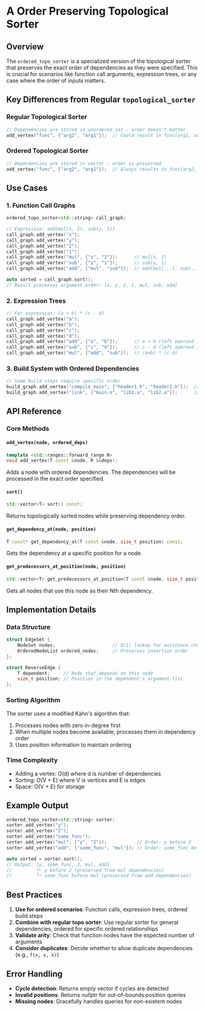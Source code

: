 # A Order Preserving Topological Sorter

## Overview

The `ordered_topo_sorter` is a specialized version of the topological sorter that preserves the exact order of dependencies as they were specified. This is crucial for scenarios like function call arguments, expression trees, or any case where the order of inputs matters.

## Key Differences from Regular `topological_sorter`

### Regular Topological Sorter

```cpp
// Dependencies are stored in unordered_set - order doesn't matter
add_vertex("func", {"arg2", "arg1"});  // Could result in func(arg1, arg2) or func(arg2, arg1)
```

### Ordered Topological Sorter

```cpp
// Dependencies are stored in vector - order is preserved
add_vertex("func", {"arg2", "arg1"});  // Always results in func(arg2, arg1)
```

## Use Cases

### 1. Function Call Graphs

```cpp
ordered_topo_sorter<std::string> call_graph;

// Expression: add(mul(x, 2), sub(y, 1))
call_graph.add_vertex("x");
call_graph.add_vertex("y");
call_graph.add_vertex("2");
call_graph.add_vertex("1");
call_graph.add_vertex("mul", {"x", "2"});      // mul(x, 2)
call_graph.add_vertex("sub", {"y", "1"});      // sub(y, 1)
call_graph.add_vertex("add", {"mul", "sub"});  // add(mul(...), sub(...))

auto sorted = call_graph.sort();
// Result preserves argument order: [x, y, 2, 1, mul, sub, add]
```

### 2. Expression Trees

```cpp
// For expression: (a + b) * (c - d)
call_graph.add_vertex("a");
call_graph.add_vertex("b");
call_graph.add_vertex("c");
call_graph.add_vertex("d");
call_graph.add_vertex("add", {"a", "b"});      // a + b (left operand first)
call_graph.add_vertex("sub", {"c", "d"});      // c - d (left operand first)
call_graph.add_vertex("mul", {"add", "sub"});  // (a+b) * (c-d)
```

### 3. Build System with Ordered Dependencies

```cpp
// Some build steps require specific order
build_graph.add_vertex("compile_main", {"header1.h", "header2.h"});  // Order matters for includes
build_graph.add_vertex("link", {"main.o", "lib1.a", "lib2.a"});      // Link order matters
```

## API Reference

### Core Methods

#### `add_vertex(node, ordered_deps)`

```cpp
template <std::ranges::forward_range R>
void add_vertex(T const &node, R &&deps);
```

Adds a node with ordered dependencies. The dependencies will be processed in the exact order specified.

#### `sort()`

```cpp
std::vector<T> sort() const;
```

Returns topologically sorted nodes while preserving dependency order.

#### `get_dependency_at(node, position)`

```cpp
T const* get_dependency_at(T const &node, size_t position) const;
```

Gets the dependency at a specific position for a node.

#### `get_predecessors_at_position(node, position)`

```cpp
std::vector<T> get_predecessors_at_position(T const &node, size_t position) const;
```

Gets all nodes that use this node as their Nth dependency.

## Implementation Details

### Data Structure

```cpp
struct EdgeSet {
    NodeSet nodes;                     // O(1) lookup for existence checks
    OrderedNodeList ordered_nodes;     // Preserves insertion order
};

struct ReverseEdge {
    T dependent;     // Node that depends on this node
    size_t position; // Position in the dependent's argument list
};
```

### Sorting Algorithm

The sorter uses a modified Kahn's algorithm that:

1. Processes nodes with zero in-degree first
2. When multiple nodes become available, processes them in dependency order
3. Uses position information to maintain ordering

### Time Complexity

- Adding a vertex: O(d) where d is number of dependencies
- Sorting: O(V + E) where V is vertices and E is edges
- Space: O(V + E) for storage

## Example Output

```cpp
ordered_topo_sorter<std::string> sorter;
sorter.add_vertex("y");
sorter.add_vertex("2");
sorter.add_vertex("some_func");
sorter.add_vertex("mul", {"y", "2"});           // Order: y before 2
sorter.add_vertex("add", {"some_func", "mul"}); // Order: some_func before mul

auto sorted = sorter.sort();
// Output: [y, some_func, 2, mul, add]
//         └─ y before 2 (preserved from mul dependencies)
//         └─ some_func before mul (preserved from add dependencies)
```

## Best Practices

1. **Use for ordered scenarios**: Function calls, expression trees, ordered build steps
2. **Combine with regular topo sorter**: Use regular sorter for general dependencies, ordered for specific ordered relationships
3. **Validate arity**: Check that function nodes have the expected number of arguments
4. **Consider duplicates**: Decide whether to allow duplicate dependencies (e.g., `f(x, x, x)`)

## Error Handling

- **Cycle detection**: Returns empty vector if cycles are detected
- **Invalid positions**: Returns nullptr for out-of-bounds position queries
- **Missing nodes**: Gracefully handles queries for non-existent nodes
